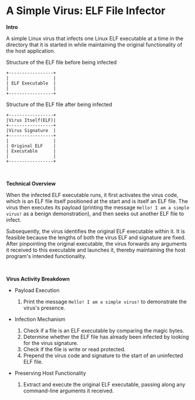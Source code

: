 # A Simple Virus: ELF File Infector

**Intro**

A simple Linux virus that infects one Linux ELF executable at a time in the directory that it is started in while maintaining the original functionality of the host application.



Structure of the ELF file before being infected

```
+-----------------+
|                 |
| ELF Executable  |
|                 |
+-----------------+
```

Structure of the ELF file after being infected

```
+-----------------+
|Virus Itself(ELF)|
+-----------------+
|Virus Signature  |
+-----------------+
|                 |
| Original ELF    |
| Executable      |
|                 |
+-----------------+
```

</br>


**Technical Overview**

When the infected ELF executable runs, it first activates the virus code, which is an ELF file itself positioned at the start and is itself an ELF file. The virus then executes its payload (printing the message `Hello! I am a simple virus!` as a benign demonstration), and then seeks out another ELF file to infect. 

Subsequently, the virus identifies the original ELF executable within it. It is feasible because the lengths of both the virus ELF and signature are fixed. After pinpointing the original executable, the virus forwards any arguments it received to this executable and launches it, thereby maintaining the host program's intended functionality.


</br>

**Virus Activity Breakdown**

- Payload Execution
  1. Print the message `Hello! I am a simple virus!` to demonstrate the virus's presence.

- Infection Mechanism
  1. Check if a file is an ELF executable by comparing the magic bytes.
  2. Determine whether the ELF file has already been infected by looking for the virus signature.
  3. Check if the file is write or read protected.
  4. Prepend the virus code and signature to the start of an uninfected ELF file.

- Preserving Host Functionality
  1. Extract and execute the original ELF executable, passing along any command-line arguments it received.



